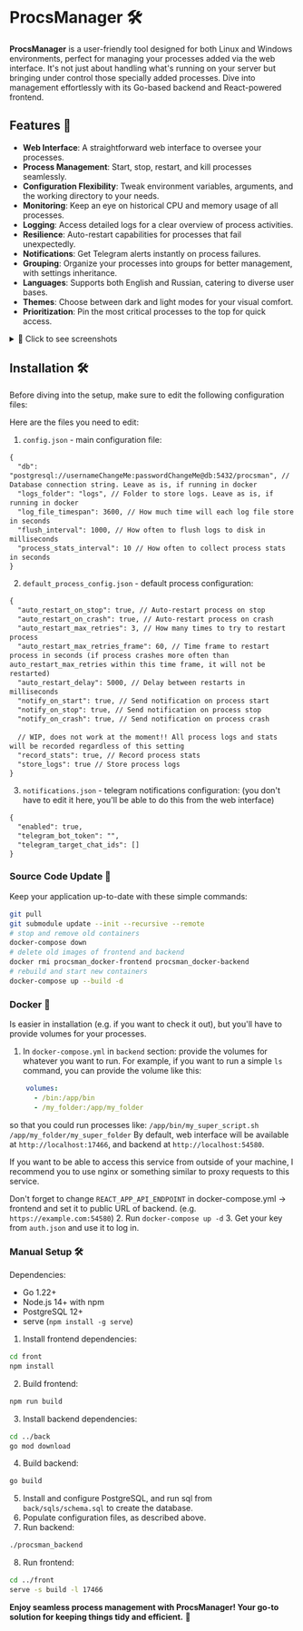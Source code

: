 # ProcsManager 🛠️

**ProcsManager** is a user-friendly tool designed for both Linux and Windows environments, perfect for managing your processes added via the web interface. It's not just about handling what's running on your server but bringing under control those specially added processes. Dive into management effortlessly with its Go-based backend and React-powered frontend.

## Features 🌟

- **Web Interface**: A straightforward web interface to oversee your processes.
- **Process Management**: Start, stop, restart, and kill processes seamlessly.
- **Configuration Flexibility**: Tweak environment variables, arguments, and the working directory to your needs.
- **Monitoring**: Keep an eye on historical CPU and memory usage of all processes.
- **Logging**: Access detailed logs for a clear overview of process activities.
- **Resilience**: Auto-restart capabilities for processes that fail unexpectedly.
- **Notifications**: Get Telegram alerts instantly on process failures.
- **Grouping**: Organize your processes into groups for better management, with settings inheritance.
- **Languages**: Supports both English and Russian, catering to diverse user bases.
- **Themes**: Choose between dark and light modes for your visual comfort.
- **Prioritization**: Pin the most critical processes to the top for quick access.

<details>
<summary>📸 Click to see screenshots</summary>
    Main view
    <img src="screenshots/main_view.png">
    Process view
    <img src="screenshots/process_view.png">
    Process edit
    <img src="screenshots/process_edit.png">
    Card mode (perfect for mobile use)
    <img src="screenshots/card_mode.png">
</details>

## Installation 🛠️

Before diving into the setup, make sure to edit the following configuration files:

Here are the files you need to edit:
1. `config.json` - main configuration file:
```json5
{
  "db": "postgresql://usernameChangeMe:passwordChangeMe@db:5432/procsman", // Database connection string. Leave as is, if running in docker
  "logs_folder": "logs", // Folder to store logs. Leave as is, if running in docker
  "log_file_timespan": 3600, // How much time will each log file store in seconds
  "flush_interval": 1000, // How often to flush logs to disk in milliseconds
  "process_stats_interval": 10 // How often to collect process stats in seconds
}
```
2. `default_process_config.json` - default process configuration:
```json5
{
  "auto_restart_on_stop": true, // Auto-restart process on stop
  "auto_restart_on_crash": true, // Auto-restart process on crash
  "auto_restart_max_retries": 3, // How many times to try to restart process
  "auto_restart_max_retries_frame": 60, // Time frame to restart process in seconds (if process crashes more often than auto_restart_max_retries within this time frame, it will not be restarted)
  "auto_restart_delay": 5000, // Delay between restarts in milliseconds
  "notify_on_start": true, // Send notification on process start
  "notify_on_stop": true, // Send notification on process stop
  "notify_on_crash": true, // Send notification on process crash
  
  // WIP, does not work at the moment!! All process logs and stats will be recorded regardless of this setting
  "record_stats": true, // Record process stats
  "store_logs": true // Store process logs
}
```

3. `notifications.json` - telegram notifications configuration: (you don't have to edit it here, you'll be able to do this from the web interface)
```json5
{
  "enabled": true,
  "telegram_bot_token": "",
  "telegram_target_chat_ids": []
}
```

### Source Code Update 🔄
Keep your application up-to-date with these simple commands:
```bash
git pull
git submodule update --init --recursive --remote
# stop and remove old containers
docker-compose down
# delete old images of frontend and backend
docker rmi procsman_docker-frontend procsman_docker-backend
# rebuild and start new containers
docker-compose up --build -d
```

### Docker 🐳
Is easier in installation (e.g. if you want to check it out), but you'll have to provide volumes for your processes.

1. In `docker-compose.yml` in `backend` section: provide the volumes for whatever you want to run. For example, if you want to run a simple `ls` command, you can provide the volume like this:
```yaml
    volumes:
      - /bin:/app/bin
      - /my_folder:/app/my_folder
```
so that you could run processes like:
`/app/bin/my_super_script.sh /app/my_folder/my_super_folder`
By default, web interface will be available at `http://localhost:17466`, and backend at `http://localhost:54580`.

If you want to be able to access this service from outside of your machine, I recommend you to use nginx or something similar to proxy requests to this service.

Don't forget to change `REACT_APP_API_ENDPOINT` in docker-compose.yml -> frontend and set it to public URL of backend. (e.g. `https://example.com:54580`)
2. Run `docker-compose up -d`
3. Get your key from `auth.json` and use it to log in.


### Manual Setup 🛠️
Dependencies:
- Go 1.22+
- Node.js 14+ with npm
- PostgreSQL 12+
- serve (`npm install -g serve`)

1. Install frontend dependencies:
```bash
cd front
npm install
```

2. Build frontend:
```bash
npm run build
```

3. Install backend dependencies:
```bash
cd ../back
go mod download
```

4. Build backend:
```bash
go build
```

5. Install and configure PostgreSQL, and run sql from `back/sqls/schema.sql` to create the database.
6. Populate configuration files, as described above.
7. Run backend:
```bash
./procsman_backend
```

8. Run frontend:
```bash
cd ../front
serve -s build -l 17466
```

**Enjoy seamless process management with ProcsManager! Your go-to solution for keeping things tidy and efficient.** 🚀